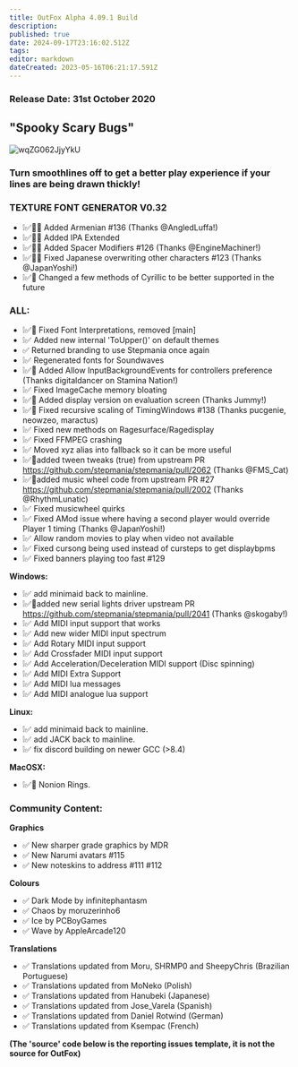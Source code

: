 ```yaml
---
title: OutFox Alpha 4.09.1 Build
description: 
published: true
date: 2024-09-17T23:16:02.512Z
tags: 
editor: markdown
dateCreated: 2023-05-16T06:21:17.591Z
---
```


### Release Date: 31st October 2020

## "Spooky Scary Bugs"
![wqZG062JjyYkU](https://user-images.githubusercontent.com/11047768/97782055-304fc080-1b87-11eb-94ed-d41b49f60b12.gif)
 

### Turn smoothlines off to get a better play experience if your lines are being drawn thickly!

### TEXTURE FONT GENERATOR V0.32
- ❕✅🐲📝 Added Armenian #136 (Thanks @AngledLuffa!)
- ❕✅🐲📝 Added IPA Extended 
- ❕✅🐲📝 Added Spacer Modifiers #126 (Thanks @EngineMachiner!)
- ❕✅🐲📝 Fixed Japanese overwriting other characters #123 (Thanks @JapanYoshi!)
- ❕✅🐲 Changed a few methods of Cyrillic to be better supported in the future

### **ALL:**
- ❕✅🐲 Fixed Font Interpretations, removed [main]
- ❕✅ Added new internal 'ToUpper()' on default themes
- ✅ Returned branding to use Stepmania once again
- ❕✅ Regenerated fonts for Soundwaves
- ❕✅📝 Added Allow InputBackgroundEvents for controllers preference (Thanks digitaldancer on Stamina Nation!)
- ❕✅ Fixed ImageCache memory bloating
- ❕✅📝 Added display version on evaluation screen (Thanks Jummy!)
- ❕✅📝 Fixed recursive scaling of TimingWindows #138 (Thanks pucgenie, neowzeo, maractus)
- ❕✅ Fixed new methods on Ragesurface/Ragedisplay 
- ❕✅ Fixed FFMPEG crashing
- ❕✅ Moved xyz alias into fallback so it can be more useful
- ❕✅📝added tween tweaks (true) from upstream PR https://github.com/stepmania/stepmania/pull/2062 (Thanks @FMS_Cat)
- ❕✅📝added music wheel code from upstream PR #27  https://github.com/stepmania/stepmania/pull/2002 (Thanks @RhythmLunatic)
- ❕✅ Fixed musicwheel quirks
- ❕✅ Fixed AMod issue where having a second player would override Player 1 timing (Thanks @JapanYoshi!)
- ❕✅ Allow random movies to play when video not available
- ❕✅ Fixed cursong being used instead of cursteps to get displaybpms
- ❕✅ Fixed banners playing too fast #129 

**Windows:**
- ❕✅ add minimaid back to mainline.
- ❕✅📝added new serial lights driver upstream PR https://github.com/stepmania/stepmania/pull/2041 (Thanks @skogaby!)
- ❕✅ Add MIDI input support that works
- ❕✅ Add new wider MIDI input spectrum
- ❕✅ Add Rotary MIDI input support
- ❕✅ Add Crossfader MIDI input support
- ❕✅ Add Acceleration/Deceleration MIDI support (Disc spinning)
- ❕✅ Add MIDI Extra Support
- ❕✅ Add MIDI lua messages
- ❕✅ Add MIDI analogue lua support

**Linux:**
- ❕✅ add minimaid back to mainline.
- ❕✅ add JACK back to mainline.
- ❕✅ fix discord building on newer GCC (>8.4)

**MacOSX:**
- ❕✅🐲  Nonion Rings.

### Community Content:
**Graphics**
- ✅ New sharper grade graphics by MDR
- ✅ New Narumi avatars #115 
- ✅ New noteskins to address #111 #112 

**Colours**
- ✅ Dark Mode by infinitephantasm
- ✅ Chaos by moruzerinho6
- ✅ Ice by PCBoyGames
- ✅ Wave by AppleArcade120

**Translations**
- ✅ Translations updated from Moru, SHRMP0 and SheepyChris  (Brazilian Portuguese)
- ✅ Translations updated from MoNeko (Polish) 
- ✅ Translations updated from Hanubeki (Japanese)
- ✅ Translations updated from Jose_Varela (Spanish)
- ✅ Translations updated from Daniel Rotwind (German)
- ✅ Translations updated from Ksempac (French)

**(The 'source' code below is the reporting issues template, it is not the source for OutFox)**